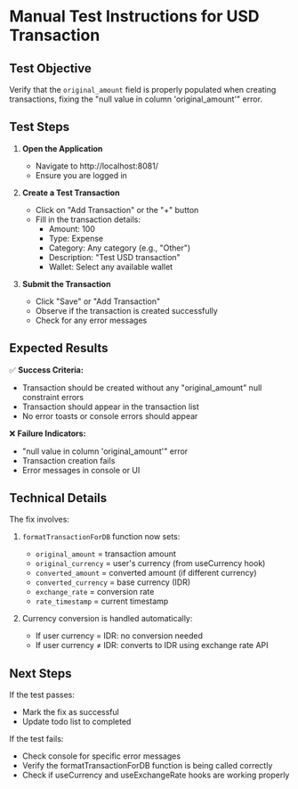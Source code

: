 # Manual Test Instructions for USD Transaction

## Test Objective
Verify that the `original_amount` field is properly populated when creating transactions, fixing the "null value in column 'original_amount'" error.

## Test Steps

1. **Open the Application**
   - Navigate to http://localhost:8081/
   - Ensure you are logged in

2. **Create a Test Transaction**
   - Click on "Add Transaction" or the "+" button
   - Fill in the transaction details:
     - Amount: 100
     - Type: Expense
     - Category: Any category (e.g., "Other")
     - Description: "Test USD transaction"
     - Wallet: Select any available wallet

3. **Submit the Transaction**
   - Click "Save" or "Add Transaction"
   - Observe if the transaction is created successfully
   - Check for any error messages

## Expected Results

✅ **Success Criteria:**
- Transaction should be created without any "original_amount" null constraint errors
- Transaction should appear in the transaction list
- No error toasts or console errors should appear

❌ **Failure Indicators:**
- "null value in column 'original_amount'" error
- Transaction creation fails
- Error messages in console or UI

## Technical Details

The fix involves:
1. `formatTransactionForDB` function now sets:
   - `original_amount` = transaction amount
   - `original_currency` = user's currency (from useCurrency hook)
   - `converted_amount` = converted amount (if different currency)
   - `converted_currency` = base currency (IDR)
   - `exchange_rate` = conversion rate
   - `rate_timestamp` = current timestamp

2. Currency conversion is handled automatically:
   - If user currency = IDR: no conversion needed
   - If user currency ≠ IDR: converts to IDR using exchange rate API

## Next Steps

If the test passes:
- Mark the fix as successful
- Update todo list to completed

If the test fails:
- Check console for specific error messages
- Verify the formatTransactionForDB function is being called correctly
- Check if useCurrency and useExchangeRate hooks are working properly